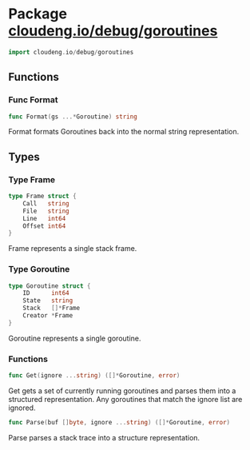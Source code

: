 # Package [cloudeng.io/debug/goroutines](https://pkg.go.dev/cloudeng.io/debug/goroutines?tab=doc)

```go
import cloudeng.io/debug/goroutines
```


## Functions
### Func Format
```go
func Format(gs ...*Goroutine) string
```
Format formats Goroutines back into the normal string representation.



## Types
### Type Frame
```go
type Frame struct {
	Call   string
	File   string
	Line   int64
	Offset int64
}
```
Frame represents a single stack frame.


### Type Goroutine
```go
type Goroutine struct {
	ID      int64
	State   string
	Stack   []*Frame
	Creator *Frame
}
```
Goroutine represents a single goroutine.

### Functions

```go
func Get(ignore ...string) ([]*Goroutine, error)
```
Get gets a set of currently running goroutines and parses them into a
structured representation. Any goroutines that match the ignore list are
ignored.


```go
func Parse(buf []byte, ignore ...string) ([]*Goroutine, error)
```
Parse parses a stack trace into a structure representation.







